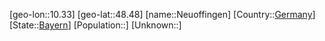 ﻿---
location: [48.48,10.33]
type: City
tags:
- geo/City


SpocWebEntityId: 32846
isDeleted: false
confidential: public

---
[geo-lon::10.33]
[geo-lat::48.48]
[name::Neuoffingen]
[Country::[Germany](geo/Continent/Europe/Germany.md)]
[State::[Bayern](geo/Continent/Europe/Germany/Bayern.md)]
[Population::]
[Unknown::]

